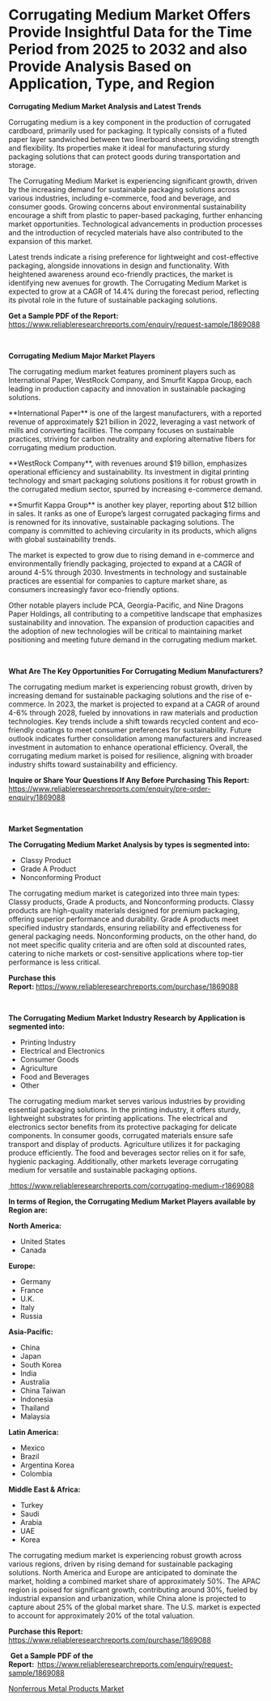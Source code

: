 <p><h1>Corrugating Medium Market Offers Provide Insightful Data for the Time Period from 2025 to 2032 and also Provide Analysis Based on Application, Type, and Region</h1></p><p><strong>Corrugating Medium Market Analysis and Latest Trends</strong></p>
<p><p>Corrugating medium is a key component in the production of corrugated cardboard, primarily used for packaging. It typically consists of a fluted paper layer sandwiched between two linerboard sheets, providing strength and flexibility. Its properties make it ideal for manufacturing sturdy packaging solutions that can protect goods during transportation and storage.</p><p>The Corrugating Medium Market is experiencing significant growth, driven by the increasing demand for sustainable packaging solutions across various industries, including e-commerce, food and beverage, and consumer goods. Growing concerns about environmental sustainability encourage a shift from plastic to paper-based packaging, further enhancing market opportunities. Technological advancements in production processes and the introduction of recycled materials have also contributed to the expansion of this market.</p><p>Latest trends indicate a rising preference for lightweight and cost-effective packaging, alongside innovations in design and functionality. With heightened awareness around eco-friendly practices, the market is identifying new avenues for growth. The Corrugating Medium Market is expected to grow at a CAGR of 14.4% during the forecast period, reflecting its pivotal role in the future of sustainable packaging solutions.</p></p>
<p><strong>Get a Sample PDF of the Report:&nbsp;</strong> <a href="https://www.reliableresearchreports.com/enquiry/request-sample/1869088?utm_campaign=3543&utm_medium=2&utm_source=Github&utm_content=ia&utm_term=31032025&utm_id=corrugating-medium">https://www.reliableresearchreports.com/enquiry/request-sample/1869088</a></p>
<p>&nbsp;</p>
<p><strong>Corrugating Medium Major Market Players</strong></p>
<p><p>The corrugating medium market features prominent players such as International Paper, WestRock Company, and Smurfit Kappa Group, each leading in production capacity and innovation in sustainable packaging solutions. </p><p>**International Paper** is one of the largest manufacturers, with a reported revenue of approximately $21 billion in 2022, leveraging a vast network of mills and converting facilities. The company focuses on sustainable practices, striving for carbon neutrality and exploring alternative fibers for corrugating medium production. </p><p>**WestRock Company**, with revenues around $19 billion, emphasizes operational efficiency and sustainability. Its investment in digital printing technology and smart packaging solutions positions it for robust growth in the corrugated medium sector, spurred by increasing e-commerce demand.</p><p>**Smurfit Kappa Group** is another key player, reporting about $12 billion in sales. It ranks as one of Europe’s largest corrugated packaging firms and is renowned for its innovative, sustainable packaging solutions. The company is committed to achieving circularity in its products, which aligns with global sustainability trends.</p><p>The market is expected to grow due to rising demand in e-commerce and environmentally friendly packaging, projected to expand at a CAGR of around 4-5% through 2030. Investments in technology and sustainable practices are essential for companies to capture market share, as consumers increasingly favor eco-friendly options.</p><p>Other notable players include PCA, Georgia-Pacific, and Nine Dragons Paper Holdings, all contributing to a competitive landscape that emphasizes sustainability and innovation. The expansion of production capacities and the adoption of new technologies will be critical to maintaining market positioning and meeting future demand in the corrugating medium market.</p></p>
<p>&nbsp;</p>
<p><strong>What Are The Key Opportunities For Corrugating Medium Manufacturers?</strong></p>
<p><p>The corrugating medium market is experiencing robust growth, driven by increasing demand for sustainable packaging solutions and the rise of e-commerce. In 2023, the market is projected to expand at a CAGR of around 4-6% through 2028, fueled by innovations in raw materials and production technologies. Key trends include a shift towards recycled content and eco-friendly coatings to meet consumer preferences for sustainability. Future outlook indicates further consolidation among manufacturers and increased investment in automation to enhance operational efficiency. Overall, the corrugating medium market is poised for resilience, aligning with broader industry shifts toward sustainability and efficiency.</p></p>
<p><strong>Inquire or Share Your Questions If Any Before Purchasing This Report:</strong> <a href="https://www.reliableresearchreports.com/enquiry/pre-order-enquiry/1869088?utm_campaign=3543&utm_medium=2&utm_source=Github&utm_content=ia&utm_term=31032025&utm_id=corrugating-medium">https://www.reliableresearchreports.com/enquiry/pre-order-enquiry/1869088</a></p>
<p>&nbsp;</p>
<p><strong>Market Segmentation</strong></p>
<p><strong>The Corrugating Medium Market Analysis by types is segmented into:</strong></p>
<p><ul><li>Classy Product</li><li>Grade A Product</li><li>Nonconforming Product</li></ul></p>
<p><p>The corrugating medium market is categorized into three main types: Classy products, Grade A products, and Nonconforming products. Classy products are high-quality materials designed for premium packaging, offering superior performance and durability. Grade A products meet specified industry standards, ensuring reliability and effectiveness for general packaging needs. Nonconforming products, on the other hand, do not meet specific quality criteria and are often sold at discounted rates, catering to niche markets or cost-sensitive applications where top-tier performance is less critical.</p></p>
<p><strong>Purchase this Report:&nbsp;</strong><a href="https://www.reliableresearchreports.com/purchase/1869088?utm_campaign=3543&utm_medium=2&utm_source=Github&utm_content=ia&utm_term=31032025&utm_id=corrugating-medium">https://www.reliableresearchreports.com/purchase/1869088</a></p>
<p>&nbsp;</p>
<p><strong>The Corrugating Medium Market Industry Research by Application is segmented into:</strong></p>
<p><ul><li>Printing Industry</li><li>Electrical and Electronics</li><li>Consumer Goods</li><li>Agriculture</li><li>Food and Beverages</li><li>Other</li></ul></p>
<p><p>The corrugating medium market serves various industries by providing essential packaging solutions. In the printing industry, it offers sturdy, lightweight substrates for printing applications. The electrical and electronics sector benefits from its protective packaging for delicate components. In consumer goods, corrugated materials ensure safe transport and display of products. Agriculture utilizes it for packaging produce efficiently. The food and beverages sector relies on it for safe, hygienic packaging. Additionally, other markets leverage corrugating medium for versatile and sustainable packaging options.</p></p>
<p><a href="https://www.reliableresearchreports.com/corrugating-medium-r1869088?utm_campaign=3543&utm_medium=2&utm_source=Github&utm_content=ia&utm_term=31032025&utm_id=corrugating-medium">&nbsp;https://www.reliableresearchreports.com/corrugating-medium-r1869088</a></p>
<p><strong>In terms of Region, the Corrugating Medium Market Players available by Region are:</strong></p>
<p>
    <p> <strong> North America: </strong>
        <ul>
            <li>United States</li>
            <li>Canada</li>
        </ul>
        </p> 
    <p> <strong> Europe: </strong>
        <ul>
            <li>Germany</li>
            <li>France</li>
            <li>U.K.</li>
            <li>Italy</li>
            <li>Russia</li>
        </ul>
        </p> 
    <p> <strong> Asia-Pacific: </strong>
        <ul>
            <li>China</li>
            <li>Japan</li>
            <li>South Korea</li>
            <li>India</li>
            <li>Australia</li>
            <li>China Taiwan</li>
            <li>Indonesia</li>
            <li>Thailand</li>
            <li>Malaysia</li>
        </ul>
        </p> 
    <p> <strong> Latin America: </strong>
        <ul>
            <li>Mexico</li>
            <li>Brazil</li>
            <li>Argentina Korea</li>
            <li>Colombia</li>
        </ul>
        </p> 
    <p> <strong> Middle East & Africa: </strong>
        <ul>
            <li>Turkey</li>
            <li>Saudi</li>
            <li>Arabia</li>
            <li>UAE</li>
            <li>Korea</li>
        </ul>
    </p>
    </p>
<p><p>The corrugating medium market is experiencing robust growth across various regions, driven by rising demand for sustainable packaging solutions. North America and Europe are anticipated to dominate the market, holding a combined market share of approximately 50%. The APAC region is poised for significant growth, contributing around 30%, fueled by industrial expansion and urbanization, while China alone is projected to capture about 25% of the global market share. The U.S. market is expected to account for approximately 20% of the total valuation.</p></p>
<p><strong>Purchase this Report: </strong><a href="https://www.reliableresearchreports.com/purchase/1869088?utm_campaign=3543&utm_medium=2&utm_source=Github&utm_content=ia&utm_term=31032025&utm_id=corrugating-medium">https://www.reliableresearchreports.com/purchase/1869088</a></p>
<p>&nbsp;<strong>Get a Sample PDF of the Report:&nbsp;&nbsp;</strong><a href="https://www.reliableresearchreports.com/enquiry/request-sample/1869088?utm_campaign=3543&utm_medium=2&utm_source=Github&utm_content=ia&utm_term=31032025&utm_id=corrugating-medium">https://www.reliableresearchreports.com/enquiry/request-sample/1869088</a></p>
<p><strong></strong></p>
<p><p><a href="https://github.com/debowflaggqw/Market-Research-Report-List-1/blob/main/nonferrous-metal-products-market.md?utm_campaign=3543&utm_medium=2&utm_source=Github&utm_content=ia&utm_term=31032025&utm_id=corrugating-medium">Nonferrous Metal Products Market</a></p></p>